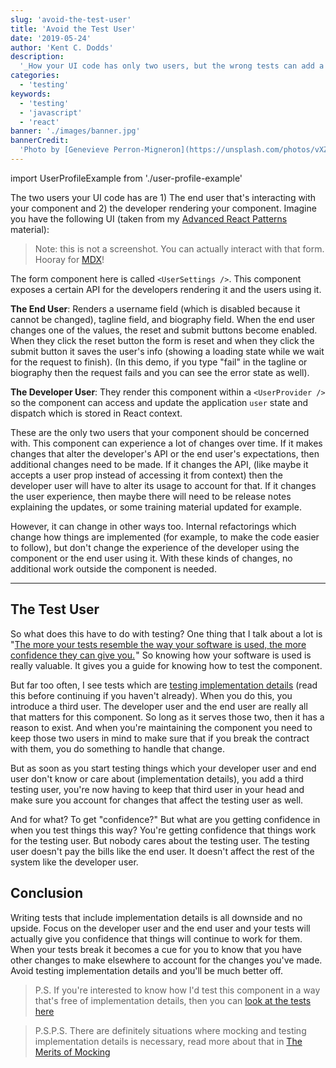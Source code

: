```yaml
---
slug: 'avoid-the-test-user'
title: 'Avoid the Test User'
date: '2019-05-24'
author: 'Kent C. Dodds'
description:
  '_How your UI code has only two users, but the wrong tests can add a third_'
categories:
  - 'testing'
keywords:
  - 'testing'
  - 'javascript'
  - 'react'
banner: './images/banner.jpg'
bannerCredit:
  'Photo by [Genevieve Perron-Migneron](https://unsplash.com/photos/vXZ_lC0XN4c)'
---
```


import UserProfileExample from './user-profile-example'

The two users your UI code has are 1) The end user that's interacting with your
component and 2) the developer rendering your component. Imagine you have the
following UI (taken from my
[Advanced React Patterns](/workshops/advanced-react-patterns) material):

<div style={{maxWidth: 300, margin: '10px auto 40px auto'}}>
  <UserProfileExample />
</div>

> Note: this is not a screenshot. You can actually interact with that form.
> Hooray for [MDX](https://mdxjs.com)!

The form component here is called `<UserSettings />`. This component exposes a
certain API for the developers rendering it and the users using it.

**The End User**: Renders a username field (which is disabled because it cannot
be changed), tagline field, and biography field. When the end user changes one
of the values, the reset and submit buttons become enabled. When they click the
reset button the form is reset and when they click the submit button it saves
the user's info (showing a loading state while we wait for the request to
finish). (In this demo, if you type "fail" in the tagline or biography then the
request fails and you can see the error state as well).

**The Developer User**: They render this component within a `<UserProvider />`
so the component can access and update the application `user` state and dispatch
which is stored in React context.

These are the only two users that your component should be concerned with. This
component can experience a lot of changes over time. If it makes changes that
alter the developer's API or the end user's expectations, then additional
changes need to be made. If it changes the API, (like maybe it accepts a user
prop instead of accessing it from context) then the developer user will have to
alter its usage to account for that. If it changes the user experience, then
maybe there will need to be release notes explaining the updates, or some
training material updated for example.

However, it can change in other ways too. Internal refactorings which change how
things are implemented (for example, to make the code easier to follow), but
don't change the experience of the developer using the component or the end user
using it. With these kinds of changes, no additional work outside the component
is needed.

---

## The Test User

So what does this have to do with testing? One thing that I talk about a lot is
"[The more your tests resemble the way your software is used, the more confidence they can give you.](https://twitter.com/kentcdodds/status/977018512689455106) "
So knowing how your software is used is really valuable. It gives you a guide
for knowing how to test the component.

But far too often, I see tests which are
[testing implementation details](/blog/testing-implementation-details) (read
this before continuing if you haven't already). When you do this, you introduce
a third user. The developer user and the end user are really all that matters
for this component. So long as it serves those two, then it has a reason to
exist. And when you're maintaining the component you need to keep those two
users in mind to make sure that if you break the contract with them, you do
something to handle that change.

But as soon as you start testing things which your developer user and end user
don't know or care about (implementation details), you add a third testing user,
you're now having to keep that third user in your head and make sure you account
for changes that affect the testing user as well.

And for what? To get "confidence?" But what are you getting confidence in when
you test things this way? You're getting confidence that things work for the
testing user. But nobody cares about the testing user. The testing user doesn't
pay the bills like the end user. It doesn't affect the rest of the system like
the developer user.

## Conclusion

Writing tests that include implementation details is all downside and no upside.
Focus on the developer user and the end user and your tests will actually give
you confidence that things will continue to work for them. When your tests break
it becomes a cue for you to know that you have other changes to make elsewhere
to account for the changes you've made. Avoid testing implementation details and
you'll be much better off.

> P.S. If you're interested to know how I'd test this component in a way that's
> free of implementation details, then you can
> [look at the tests here](https://github.com/kentcdodds/advanced-react-patterns/blob/06a16f86d2397c4451da9faf9aeb64cbe4452ff6/src/__tests__/01.js)

<!-- separate quoted text -->

> P.S.P.S. There are definitely situations where mocking and testing
> implementation details is necessary, read more about that in
> [The Merits of Mocking](/blog/the-merits-of-mocking)
